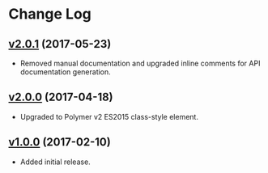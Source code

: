 # Change Log

## [v2.0.1](https://github.com/arsnebula/nebula-appbar/releases/tag/v2.0.1) (2017-05-23)

- Removed manual documentation and upgraded inline comments for API documentation generation.

## [v2.0.0](https://github.com/arsnebula/nebula-appbar/releases/tag/v2.0.0) (2017-04-18)

- Upgraded to Polymer v2 ES2015 class-style element.

## [v1.0.0](https://github.com/arsnebula/nebula-appbar/releases/tag/v1.0.0) (2017-02-10)

- Added initial release.